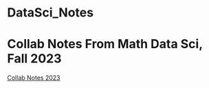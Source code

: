 # DataSci_Notes

<h1>Collab Notes From Math Data Sci, Fall 2023</h1>
<a href="https://colab.research.google.com/drive/15ZeKCIUnqx4QeFCUQabZWEtR1Jj-lJaL?usp=sharing" target="_blank">Collab Notes 2023</a>
